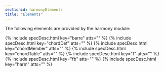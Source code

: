 ```yaml
---
sectionid: harmonyElements
title: "Elements"
---
```




The following elements are provided by the harmony module:



{% include specDesc.html key="barre" atts="" %}
{% include specDesc.html key="chordDef" atts="" %}
{% include specDesc.html key="chordMember" atts="" %}
{% include specDesc.html key="chordTable" atts="" %}
{% include specDesc.html key="f" atts="" %}
{% include specDesc.html key="fb" atts="" %}
{% include specDesc.html key="harm" atts="" %}



